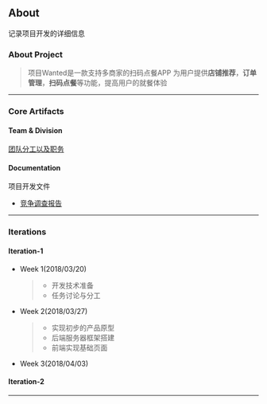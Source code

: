 ## About
记录项目开发的详细信息
### About Project
>项目Wanted是一款支持多商家的扫码点餐APP
为用户提供**店铺推荐**，**订单管理**，**扫码点餐**等功能，提高用户的就餐体验

-------
### Core Artifacts
#### Team & Division

[团队分工以及职务](https://github.com/SEN-Wanted/Dashboard/blob/master/management-docs/team-profile.md)

#### Documentation
项目开发文件
- [竞争调查报告](https://github.com/SEN-Wanted/Dashboard/blob/master/management-docs/Investigation.md)

-------
### Iterations
#### Iteration-1
* Week 1(2018/03/20)
  >- 开发技术准备
  >- 任务讨论与分工
* Week 2(2018/03/27)
  >- 实现初步的产品原型
  >- 后端服务器框架搭建
  >- 前端实现基础页面
* Week 3(2018/04/03)
#### Iteration-2

-------
